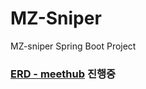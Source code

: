 # MZ-Sniper
MZ-sniper Spring Boot Project

### [ERD - meethub](https://www.erdcloud.com/d/biFvzoPbffMLQzN6X) 진행중
